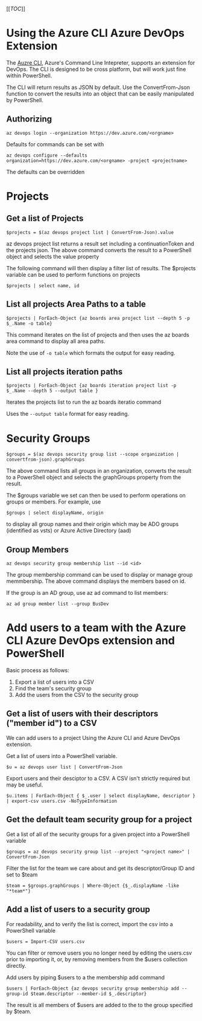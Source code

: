 [[_TOC_]]

# Using the Azure CLI Azure DevOps Extension

The [Auzre CLI](), Azure's Command Line Intepreter, supports an extension for DevOps. The CLI is designed to be cross platform, but  will work just fine within PowerShell. 

The CLI will return results as JSON by default. Use the ConvertFrom-Json function to convert the results into an object that can be easily manipulated by PowerShell.

## Authorizing
```
az devops login --organization https://dev.azure.com/<orgname>
```

Defaults for commands can be set with
```
az devops configure --defaults organization=https://dev.azure.com/<orgname> -project <projectname>
```
The defaults can be overridden 

# Projects

## Get a list of Projects

```
$projects = $(az devops project list | ConvertFrom-Json).value
```
az devops project list returns a result set including a continuationToken and the projects json. The above command converts the result to a PowerShell object and selects the value property

The following command will then display a filter list of results. The $projects variable can be used to perform functions on projects

```
$projects | select name, id
```

## List all projects Area Paths to a table

```
$projects | ForEach-Object {az boards area project list --depth 5 -p $_.Name -o table}
```
This command iterates on the list of projects and then uses the az boards area command to display all area paths.

Note the use of  ```-o table``` which formats the output for easy reading.

## List all projects iteration paths

```
$projects | ForEach-Object {az boards iteration project list -p $_.Name --depth 5 --output table }
```
Iterates the projects list to run the az boards iteratio command

Uses the ```--output table``` format for easy reading.

# Security Groups

```
$groups = $(az devops security group list --scope organization | convertfrom-json).graphGroups
```
The above command lists all groups in an organization, converts the result to a PowerShell object and selects the graphGroups property from the result.

The $groups variable we set can then be used to perform operations on groups or members. For example, use
```
$groups | select displayName, origin
```
to display all group names and their origin which may be ADO groups (identified as vsts) or Azure Active Directory (aad)

## Group Members

```
az devops security group membership list --id <id>
```
The group membership command can be used to display or manage group memmbership. The above command displays the members based on id.

If the group is an AD group, use az ad command to list members:
```
az ad group member list --group BusDev
```

# Add users to a team with the Azure CLI Azure DevOps extension and PowerShell
Basic process as follows:
1. Export a list of users into a CSV
2. Find the team's security group
3. Add the users from the CSV to the security group

## Get a list of users with their descriptors ("member id") to a CSV
We can add users to a project Using the Azure CLI and Azure DevOps extension.

Get a list of users into a PowerShell variable. 
```
$u = az devops user list | ConvertFrom-Json
```

Export users and their desciptor to a CSV. A CSV isn't strictly required but may be useful. 
```
$u.items | ForEach-Object { $_.user | select displayName, descriptor } | export-csv users.csv -NoTypeInformation
```

## Get the default team security group for a project

Get a list of all of the security groups for a given project into a PowerShell variable

```
$groups = az devops security group list --project "<project name>" | ConvertFrom-Json
```

Filter the list for the team we care about and get its descriptor/Group ID and set to $team

```
$team = $groups.graphGroups | Where-Object {$_.displayName -like "*team*"} 
```

## Add a list of users to a security group

For readability, and to verify the list is correct, import the csv into a PowerShell variable
```
$users = Import-CSV users.csv
```

You can filter or remove users you no longer need by editing the users.csv prior to importing it, or, by removing members from the $users collection directly.

Add users by piping $users to a the membership add command 
```
$users | ForEach-Object {az devops security group membership add --group-id $team.descriptor --member-id $_.descriptor} 
```

The result is all members of $users are added to the to the group specified by $team.

